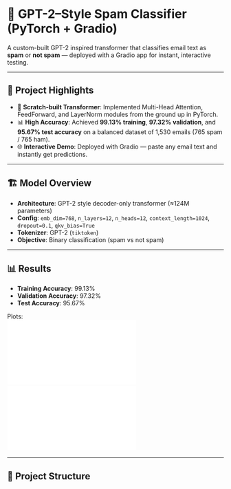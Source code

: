 # 📧 GPT-2–Style Spam Classifier (PyTorch + Gradio)

A custom-built GPT-2 inspired transformer that classifies email text as **spam** or **not spam** — deployed with a Gradio app for instant, interactive testing.

---

## 🚀 Project Highlights
- 🧠 **Scratch-built Transformer**: Implemented Multi-Head Attention, FeedForward, and LayerNorm modules from the ground up in PyTorch.  
- 📊 **High Accuracy**: Achieved **99.13% training**, **97.32% validation**, and **95.67% test accuracy** on a balanced dataset of 1,530 emails (765 spam / 765 ham).  
- 🌐 **Interactive Demo**: Deployed with Gradio — paste any email text and instantly get predictions.  

---

## 🏗️ Model Overview
- **Architecture**: GPT-2 style decoder-only transformer (≈124M parameters)  
- **Config**: `emb_dim=768`, `n_layers=12`, `n_heads=12`, `context_length=1024`, `dropout=0.1`, `qkv_bias=True`  
- **Tokenizer**: GPT-2 (`tiktoken`)  
- **Objective**: Binary classification (spam vs not spam)  

---

## 📊 Results
- **Training Accuracy**: 99.13%  
- **Validation Accuracy**: 97.32%  
- **Test Accuracy**: 95.67%  

Plots:  
![Accuracy](accuracy-plot.pdf)  
![Loss](loss-plot.pdf)  

---

## 📂 Project Structure
